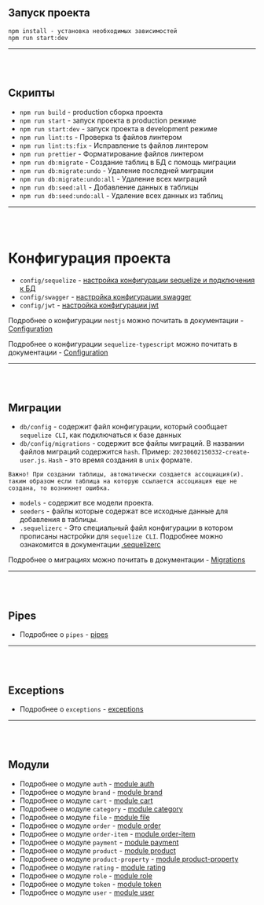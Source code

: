 ## Запуск проекта

```
npm install - установка необходимых зависимостей
npm run start:dev

```

---

<br/>
<br/>

## Скрипты

- `npm run build` - production сборка проекта
- `npm run start` - запуск проекта в production режиме
- `npm run start:dev` - запуск проекта в development режиме
- `npm run lint:ts` - Проверка ts файлов линтером
- `npm run lint:ts:fix` - Исправление ts файлов линтером
- `npm run prettier` - Форматирование файлов линтером
- `npm run db:migrate` - Создание таблиц в БД с помощь миграции
- `npm run db:migrate:undo` - Удаление последней миграции
- `npm run db:migrate:undo:all` - Удаление всех миграций
- `npm run db:seed:all` - Добавление данных в таблицы
- `npm run db:seed:undo:all` - Удаление всех данных из таблиц

---

<br/>
<br/>

# Конфигурация проекта

- `config/sequelize` - [настройка конфигурации sequelize и подключения к БД](config/sequelize/configuration-and-connection-db.md)
- `config/swagger` - [настройка конфигурации swagger](config/swagger/docs/swagger.config.md)
- `config/jwt` - [настройка конфигурации jwt](config/jwt/jwt.config.md)

Подробнее о конфигурации `nestjs` можно почитать в
документации - [Configuration](https://docs-nestjs.netlify.app/techniques/configuration)

Подробнее о конфигурации `sequelize-typescript` можно почитать в
документации - [Configuration](https://github.com/sequelize/sequelize-typescript#configuration)

---

<br/>
<br/>

## Миграции

- `db/config` - содержит файл конфигурации, который сообщает `sequelize CLI`, как подключаться к базе данных
- `db/config/migrations` - содержит все файлы миграций. В названии файлов миграций содержится `hash`.
  Пример: `20230602150332-create-user.js`. `Hash` - это время создания в `unix` формате.

~~~
Важно! При создании таблицы, автоматически создается ассоциация(и). таким образом если таблица на которую ссылается ассоциация еще не создана, то возникнет ошибка.
~~~

- `models` - содержит все модели проекта.
- `seeders` - файлы которые содержат все исходные данные для добавления в таблицы.
- `.sequelizerc` - Это специальный файл конфигурации в котором прописаны настройки для `sequelize CLI`. Подробнее можно
  ознакомится в документации [.sequelizerc](https://sequelize.org/docs/v6/other-topics/migrations/#the-sequelizerc-file)

Подробнее о миграциях можно почитать в
документации - [Migrations](https://sequelize.org/docs/v6/other-topics/migrations/)


---

<br/>
<br/>

## Pipes

- Подробнее о `pipes` - [pipes](./pipes/pipes.md)

---

<br/>
<br/>

## Exceptions

- Подробнее о `exceptions` - [exceptions](./exceptions/exceptions.md)

---

<br/>
<br/>

## Модули

- Подробнее о модуле `auth` - [module auth](./src/auth/auth.md)
- Подробнее о модуле `brand` - [module brand](./src/brand/brand.md)
- Подробнее о модуле `cart` - [module cart](./src/cart/cart.md)
- Подробнее о модуле `category` - [module category](./src/category/category.md)
- Подробнее о модуле `file` - [module file](./src/file/file.md)
- Подробнее о модуле `order` - [module order](./src/order/order.md)
- Подробнее о модуле `order-item` - [module order-item](./src/order-item/order-item.md)
- Подробнее о модуле `payment` - [module payment](./src/payment/payment.md)
- Подробнее о модуле `product` - [module product](./src/product/product.md)
- Подробнее о модуле `product-property` - [module product-property](./src/product-property/product-property.md)
- Подробнее о модуле `rating` - [module rating](./src/rating/rating.md)
- Подробнее о модуле `role` - [module role](./src/role/role.md)
- Подробнее о модуле `token` - [module token](./src/token/token.md)
- Подробнее о модуле `user` - [module user](./src/user/user.md)